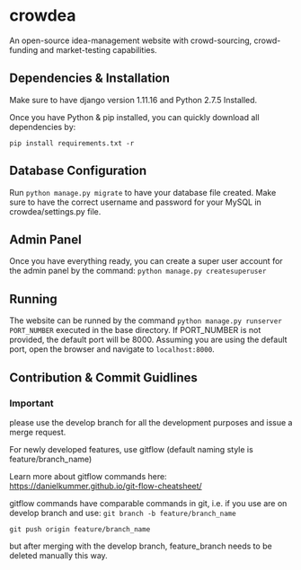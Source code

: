 # crowdea
An open-source idea-management website with crowd-sourcing, crowd-funding and market-testing capabilities.

## Dependencies & Installation
Make sure to have django version 1.11.16  and Python 2.7.5 Installed. 

Once you have Python & pip installed, you can quickly download all dependencies by:

```pip install requirements.txt -r```

## Database Configuration

Run ```python manage.py migrate``` to have your database file created. Make sure to have the correct username and password for your MySQL in crowdea/settings.py file.

## Admin Panel
Once you have everything ready, you can create a super user account for the admin panel by the command: ```python manage.py createsuperuser```

## Running 
The website can be runned by the command ```python manage.py runserver PORT_NUMBER``` executed in the base directory. If PORT_NUMBER is not provided, the default port will be 8000. Assuming you are using the default port, open the browser and navigate to ```localhost:8000```.

## Contribution & Commit Guidlines
### Important
please use the develop branch for all the development purposes and issue a merge request.

For newly developed features, use gitflow (default naming style is feature/branch_name)

Learn more about gitflow commands here: https://danielkummer.github.io/git-flow-cheatsheet/

gitflow commands have comparable commands in git, i.e. if you use are on develop branch and use:
```git branch -b feature/branch_name```

```git push origin feature/branch_name```

but after merging with the develop branch, feature_branch needs to be deleted manually this way.

